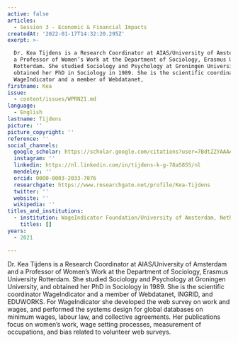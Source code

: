 ```yaml
---
active: false
articles:
  - Session 3 - Economic & Financial Impacts
createdAt: '2022-01-17T14:32:20.295Z'
exerpt: >-

  Dr. Kea Tijdens is a Research Coordinator at AIAS/University of Amsterdam and
  a Professor of Women’s Work at the Department of Sociology, Erasmus University
  Rotterdam. She studied Sociology and Psychology at Groningen University, and
  obtained her PhD in Sociology in 1989. She is the scientific coordinator
  WageIndicator and a member of Webdatanet, 
firstname: Kea
issue:
  - content/issues/WPRN21.md
language:
  - English
lastname: Tijdens
picture: ''
picture_copyright: ''
reference: ''
social_channels:
  google_scholar: https://scholar.google.com/citations?user=7BdtZZYAAAAJ&hl=en
  instagram: ''
  linkedin: https://nl.linkedin.com/in/tijdens-k-g-78a5855/nl
  mendeley: ''
  orcid: 0000-0003-2033-7076
  researchgate: https://www.researchgate.net/profile/Kea-Tijdens
  twitter: ''
  website: ''
  wikipedia: ''
titles_and_institutions:
  - institution: WageIndicator Foundation/University of Amsterdam, Netherlands
    titles: []
years:
  - 2021

---
```


Dr. Kea Tijdens is a Research Coordinator at AIAS/University of Amsterdam and a Professor of Women’s Work at the Department of Sociology, Erasmus University Rotterdam. She studied Sociology and Psychology at Groningen University, and obtained her PhD in Sociology in 1989. She is the scientific coordinator WageIndicator and a member of Webdatanet, INGRID, and EDUWORKS. For WageIndicator she developed the web survey on work and wages, and performed the systems design for global databases on minimum wages, labour law, and collective agreements. Her publications focus on women’s work, wage setting processes, measurement of occupations, and bias related to volunteer web surveys.
